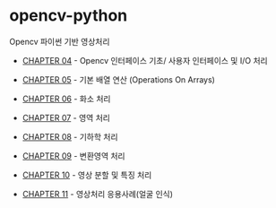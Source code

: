 # opencv-python
Opencv 파이썬 기반 영상처리

* [CHAPTER 04](Interface/README.md) - Opencv 인터페이스 기초/ 사용자 인터페이스 및 I/O 처리

* [CHAPTER 05](operationOnArrays/README.md) - 기본 배열 연산 (Operations On Arrays) 

* [CHAPTER 06](pixel/README.md) - 화소 처리

* [CHAPTER 07](domain/README.md) - 영역 처리

* [CHAPTER 08](geometry) - 기하학 처리

* [CHAPTER 09](transform) - 변환영역 처리 

* [CHAPTER 10](Segmentation) - 영상 분할 및 특징 처리

* [CHAPTER 11](face_detection) - 영상처리 응용사례(얼굴 인식)
